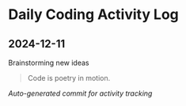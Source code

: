 # Daily Coding Activity Log

## 2024-12-11

Brainstorming new ideas

> Code is poetry in motion.

*Auto-generated commit for activity tracking*

